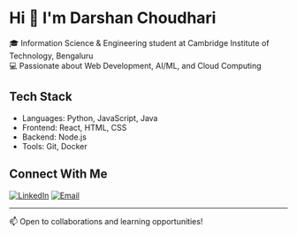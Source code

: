 # Hi 👋 I'm Darshan Choudhari

🎓 Information Science & Engineering student at Cambridge Institute of Technology, Bengaluru  
💻 Passionate about Web Development, AI/ML, and Cloud Computing

## Tech Stack
- Languages: Python, JavaScript, Java
- Frontend: React, HTML, CSS
- Backend: Node.js
- Tools: Git, Docker

## Connect With Me
[![LinkedIn](https://img.shields.io/badge/LinkedIn-Profile-blue?style=flat&logo=linkedin)](https://www.linkedin.com/in/darshan-choudhari-7957a6283)
[![Email](https://img.shields.io/badge/Email-Contact%20Me-red?style=flat&logo=gmail)](darshanchoudhari142@gmail.com)

---
📫 Open to collaborations and learning opportunities!
